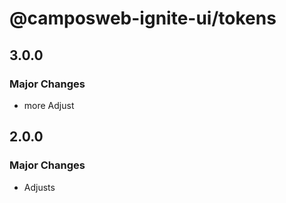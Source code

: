 # @camposweb-ignite-ui/tokens

## 3.0.0

### Major Changes

- more Adjust

## 2.0.0

### Major Changes

- Adjusts
